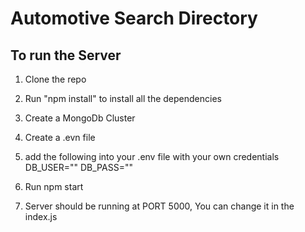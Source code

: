 # Automotive Search Directory

## To run the Server

1. Clone the repo
2. Run "npm install" to install all the dependencies
3. Create a MongoDb Cluster
4. Create a .evn file 
5. add the following into your .env file with your own credentials
  DB_USER="<dbUser>"
  DB_PASS="<bdPassword>"

6. Run npm start
7. Server should be running at PORT 5000, You can change it in the index.js

